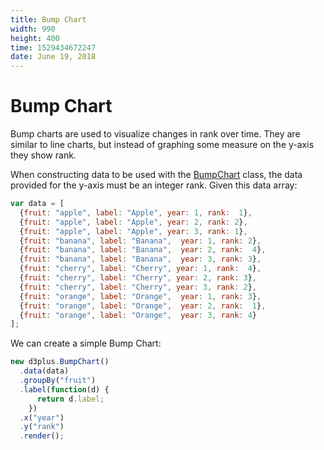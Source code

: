 ```yaml
---
title: Bump Chart
width: 990
height: 400
time: 1529434672247
date: June 19, 2018
---
```


# Bump Chart

Bump charts are used to visualize changes in rank over time. They are similar to line charts, but instead of graphing some measure on the y-axis they show rank.

When constructing data to be used with the [BumpChart](http://d3plus.org/docs/#BumpChart) class, the data provided for the y-axis must be an integer rank. Given this data array:

```js
var data = [
  {fruit: "apple", label: "Apple", year: 1, rank:  1},
  {fruit: "apple", label: "Apple", year: 2, rank: 2},
  {fruit: "apple", label: "Apple", year: 3, rank: 1},
  {fruit: "banana", label: "Banana",  year: 1, rank: 2},
  {fruit: "banana", label: "Banana",  year: 2, rank:  4},
  {fruit: "banana", label: "Banana",  year: 3, rank: 3},
  {fruit: "cherry", label: "Cherry", year: 1, rank:  4},
  {fruit: "cherry", label: "Cherry", year: 2, rank: 3},
  {fruit: "cherry", label: "Cherry", year: 3, rank: 2},
  {fruit: "orange", label: "Orange",  year: 1, rank: 3},
  {fruit: "orange", label: "Orange",  year: 2, rank:  1},
  {fruit: "orange", label: "Orange",  year: 3, rank: 4}
];
```

We can create a simple Bump Chart:

```js
new d3plus.BumpChart()
  .data(data)
  .groupBy("fruit")
  .label(function(d) {
      return d.label;
    })
  .x("year")
  .y("rank")
  .render();
```
